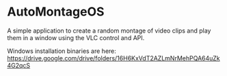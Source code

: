 # AutoMontageOS
A simple application to create a random montage of video clips and play them in a window using the VLC control and API.

Windows installation binaries are here:
https://drive.google.com/drive/folders/16H6KxVdT2AZLmNrMehPQA64uZk4G2qcS
